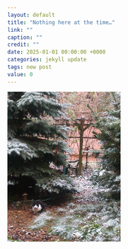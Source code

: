 ```yaml
---
layout: default
title: "Nothing here at the time…"
link: ""
caption: ""
credit: ""
date: 2025-01-01 00:00:00 +0000
categories: jekyll update
tags: new post
value: 0
---
```

<!--
Backstory of a target audience everyman in second person (possibly your friend)  
and timeline of what is to happen from their point of view, sent in the newsletter.  
Own backlog on the site as interview with <i>deterministic</i> AI.  

STT ? radio show with Gemma  

Free verse is an open form of poetry which does not use a prescribed or regular meter 
or rhyme and tends to follow the rhythm of natural or irregular speech. 
Free verse encompasses a large range of poetic form
-->

<!-- This [(is)] an (example) [sentence]. -->
<img src='/assets/images/zahradka_rano.jpg' width='256' alt='A cat visiting the overgrown backyard in the morning' />